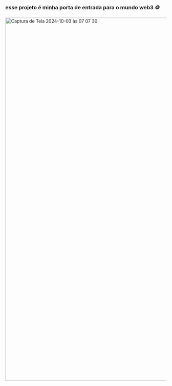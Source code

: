 ### esse projeto é minha porta de entrada para o mundo web3 🪙

<img width="1135" alt="Captura de Tela 2024-10-03 às 07 07 30" src="https://github.com/user-attachments/assets/50bd8a4d-909b-4724-850c-a208bc04cc0b">

